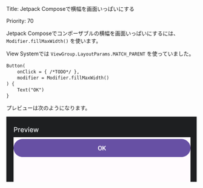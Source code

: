 Title: Jetpack Composeで横幅を画面いっぱいにする

Priority: 70

Jetpack Composeでコンポーザブルの横幅を画面いっぱいにするには、 `Modifier.fillMaxWidth()` を使います。

View Systemでは `ViewGroup.LayoutParams.MATCH_PARENT` を使っていました。

```
Button(
    onClick = { /*TODO*/ },
    modifier = Modifier.fillMaxWidth()
) {
    Text("OK")
}
```

プレビューは次のようになります。

![fillMaxWidth()](./fillMaxWidth.png)
